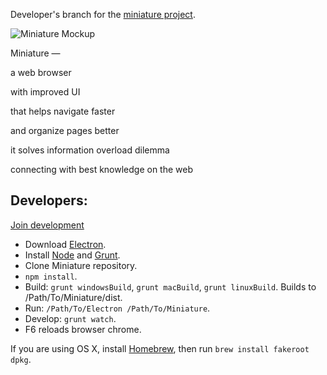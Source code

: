Developer's branch for the [miniature project](https://github.com/doreminiature/miniature).

![Miniature Mockup](https://i.imgur.com/9Rshss4.png)

Miniature —

a web browser

with improved UI

that helps navigate faster

and organize pages better

it solves information overload dilemma

connecting with best knowledge on the web


Developers:
------

[Join development](mailto:doreminiature@gmail.com)

* Download [Electron](https://github.com/electron/electron/releases).
* Install [Node](https://nodejs.org) and [Grunt](http://gruntjs.com).
* Clone Miniature repository.
* `npm install`.
* Build: `grunt windowsBuild`, `grunt macBuild`, `grunt linuxBuild`. Builds to /Path/To/Miniature/dist.
* Run: `/Path/To/Electron /Path/To/Miniature`.
* Develop: `grunt watch`.
* F6 reloads browser chrome.

If you are using OS X, install [Homebrew](http://brew.sh), then run `brew install fakeroot dpkg`.